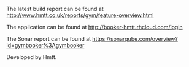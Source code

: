 The latest build report can be found at http://www.hmtt.co.uk/reports/gym/feature-overview.html

The application can be found at http://booker-hmtt.rhcloud.com/login

The Sonar report can be found at https://sonarqube.com/overview?id=gymbooker%3Agymbooker

Developed by Hmtt.
